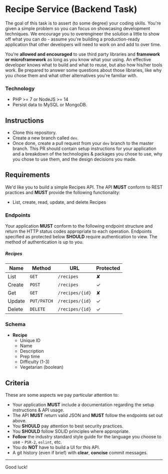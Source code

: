 # Recipe Service (Backend Task) 

The goal of this task is to assert (to some degree) your coding skills. You're given a simple problem so you can focus on showcasing development techniques. We encourage you to overengineer the solution a little to show off what you can do - assume you're building a production-ready application that other developers will need to work on and add to over time.

You're **allowed and encouraged** to use third party libraries and **framework or microframework** as long as you know what your using. An effective developer knows what to build and what to reuse, but also how his/her tools work. Be prepared to answer some questions about those libraries, like why you chose them and what other alternatives you're familiar with.

### Technology

- PHP >= 7 or NodeJS >= 14
- Persist data to MySQL or MongoDB.

## Instructions

- Clone this repository.
- Create a new branch called `dev`.
- Once done, create a pull request from your `dev` branch to the master branch. This PR should contain setup instructions for your application and a breakdown of the technologies & packages you chose to use, why you chose to use them, and the design decisions you made.

## Requirements

We'd like you to build a simple Recipes API. The API **MUST** conform to REST practices and **MUST** provide the following functionality:

- List, create, read, update, and delete Recipes

### Endpoints

Your application **MUST** conform to the following endpoint structure and return the HTTP status codes appropriate to each operation. Endpoints specified as protected below **SHOULD** require authentication to view. The method of authentication is up to you.

##### Recipes

| Name   | Method      | URL                  | Protected |
| ---    | ---         | ---                  | ---       |
| List   | `GET`       | `/recipes`           | ✘         |
| Create | `POST`      | `/recipes`           | ✓         |
| Get    | `GET`       | `/recipes/{id}`      | ✘         |
| Update | `PUT/PATCH` | `/recipes/{id}`      | ✓         |
| Delete | `DELETE`    | `/recipes/{id}`      | ✓         |

### Schema

- **Recipe**
    - Unique ID
    - Name
    - Description
    - Prep time
    - Difficulty (1-3)
    - Vegetarian (boolean)

## Criteria

These are some aspects we pay particular attention to:

- Your application **MUST** include a documentation regarding the setup instructions & API usage.
- The API **MUST** return valid JSON and **MUST** follow the endpoints set out above.
- You **SHOULD** pay attention to best security practices.
- You **SHOULD** follow SOLID principles where appropriate.
- **Follow** the industry standard style guide for the language you choose to use - `PSR-2`, `eslint`, etc.
- You do **NOT** have to build a UI for this API.
- A git history (even if brief) with **clear**, **concise** commit messages.

---

Good luck!
